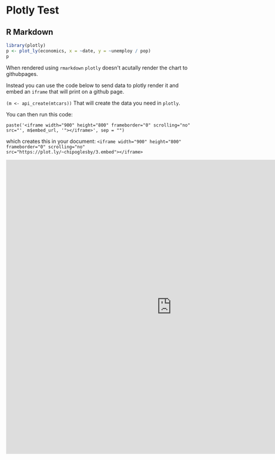 Plotly Test
================

R Markdown
----------

``` r
library(plotly)
p <- plot_ly(economics, x = ~date, y = ~unemploy / pop)
p
```

When rendered using `rmarkdown` `plotly` doesn't acutally render the chart to githubpages.

Instead you can use the code below to send data to plotly render it and embed an `iframe` that will print on a github page.

`(m <- api_create(mtcars))` That will create the data you need in `plotly`. 

You can then run this code:

`paste('<iframe width="900" height="800" frameborder="0" scrolling="no" src="', m$embed_url, '"></iframe>', sep = "")`

which creates this in your document: `<iframe width="900" height="800" frameborder="0" scrolling="no" src="https://plot.ly/~chipoglesby/3.embed"></iframe>`

<iframe width="900" height="800" frameborder="0" scrolling="no" src="https://plot.ly/~chipoglesby/4.embed">
</iframe>
